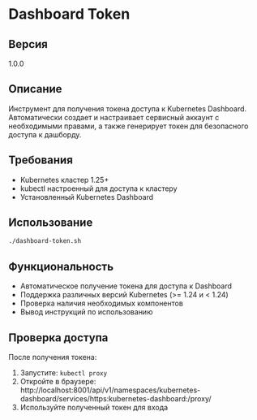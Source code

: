 # Dashboard Token

## Версия
1.0.0

## Описание
Инструмент для получения токена доступа к Kubernetes Dashboard. Автоматически создает и настраивает сервисный аккаунт с необходимыми правами, а также генерирует токен для безопасного доступа к дашборду.

## Требования
- Kubernetes кластер 1.25+
- kubectl настроенный для доступа к кластеру
- Установленный Kubernetes Dashboard

## Использование
```bash
./dashboard-token.sh
```

## Функциональность
- Автоматическое получение токена для доступа к Dashboard
- Поддержка различных версий Kubernetes (>= 1.24 и < 1.24)
- Проверка наличия необходимых компонентов
- Вывод инструкций по использованию

## Проверка доступа
После получения токена:
1. Запустите: `kubectl proxy`
2. Откройте в браузере: http://localhost:8001/api/v1/namespaces/kubernetes-dashboard/services/https:kubernetes-dashboard:/proxy/
3. Используйте полученный токен для входа
```